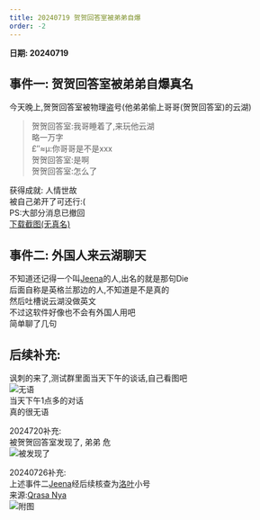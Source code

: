 ```yaml
---
title: 20240719 贺贺回答室被弟弟自爆
order: -2
---
```


**日期: 20240719**  

## 事件一: 贺贺回答室被弟弟自爆真名  

今天晚上,贺贺回答室被物理盗号(他弟弟偷上哥哥(贺贺回答室)的云湖)  

> 贺贺回答室:我哥睡着了,来玩他云湖  
> 略一万字  
> £″≈μ:你哥哥是不是xxx  
> 贺贺回答室:是啊  
> 贺贺回答室:怎么了  

获得成就: 人情世故  
被自己弟开了可还行:(  
PS:大部分消息已撤回  
[下载截图(无真名)](https://img.yyyyt.top/yh/events/yh_events_20240719.zip)  

## 事件二: 外国人来云湖聊天  

不知道还记得一个叫[Jeena](https://www.yhchat.com/user/homepage/1002011)的人,出名的就是那句Die  
后面自称是英格兰那边的人,不知道是不是真的  
然后吐槽说云湖没做英文  
不过这软件好像也不会有外国人用吧  
简单聊了几句  

## 后续补充:  
讽刺的来了,测试群里面当天下午的谈话,自己看图吧  
![无语](https://img.yyyyt.top/vuepress/blog/yh/events/2024/0719/Screenshot_2024-07-19-22-31-03-967_com.yhchat.app.jpg)  
当天下午1点多的对话  
真的很无语  

2024720补充:  
被贺贺回答室发现了, 弟弟 危  
![被发现了](https://img.yyyyt.top/vuepress/blog/yh/events/2024/0719/Screenshot_2024-07-20-12-01-25-871_com.yhchat.app.jpg)  

20240726补充:  
上述事件二[Jeena](https://www.yhchat.com/user/homepage/1002011)经后续核查为[洛叶](https://www.yhchat.com/user/homepage/6528966)小号  
来源:[Qrasa Nya](https://www.yhchat.com/user/homepage/4989233)  
![附图](https://img.yyyyt.top/vuepress/blog/yh/events/2024/0719/Screenshot_2024-07-26-14-30-01-110_com.yhchat.app.jpg)  